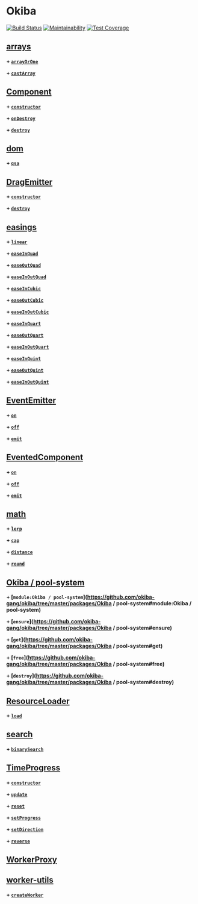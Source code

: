 # Okiba


[![Build Status](https://semaphoreci.com/api/v1/okiba-gang/okiba/branches/badges/badge.svg)](https://semaphoreci.com/okiba-gang/okiba)
[![Maintainability](https://api.codeclimate.com/v1/badges/29a8700f940f1019e52e/maintainability)](https://codeclimate.com/github/okiba-gang/okiba/maintainability)
[![Test Coverage](https://api.codeclimate.com/v1/badges/29a8700f940f1019e52e/test_coverage)](https://codeclimate.com/github/okiba-gang/okiba/test_coverage)


## [arrays]()



**\+ [`arrayOrOne`](https://github.com/okiba-gang/okiba/tree/master/packages/arrays#arrayOrOne)**

**\+ [`castArray`](https://github.com/okiba-gang/okiba/tree/master/packages/arrays#castArray)**



## [Component]()



**\+ [`constructor`](https://github.com/okiba-gang/okiba/tree/master/packages/Component#Component)**

**\+ [`onDestroy`](https://github.com/okiba-gang/okiba/tree/master/packages/Component#onDestroy)**

**\+ [`destroy`](https://github.com/okiba-gang/okiba/tree/master/packages/Component#destroy)**



## [dom]()



**\+ [`qsa`](https://github.com/okiba-gang/okiba/tree/master/packages/dom#qsa)**



## [DragEmitter]()



**\+ [`constructor`](https://github.com/okiba-gang/okiba/tree/master/packages/DragEmitter#DragEmitter)**

**\+ [`destroy`](https://github.com/okiba-gang/okiba/tree/master/packages/DragEmitter#destroy)**



## [easings]()



**\+ [`linear`](https://github.com/okiba-gang/okiba/tree/master/packages/easings#linear)**

**\+ [`easeInQuad`](https://github.com/okiba-gang/okiba/tree/master/packages/easings#easeInQuad)**

**\+ [`easeOutQuad`](https://github.com/okiba-gang/okiba/tree/master/packages/easings#easeOutQuad)**

**\+ [`easeInOutQuad`](https://github.com/okiba-gang/okiba/tree/master/packages/easings#easeInOutQuad)**

**\+ [`easeInCubic`](https://github.com/okiba-gang/okiba/tree/master/packages/easings#easeInCubic)**

**\+ [`easeOutCubic`](https://github.com/okiba-gang/okiba/tree/master/packages/easings#easeOutCubic)**

**\+ [`easeInOutCubic`](https://github.com/okiba-gang/okiba/tree/master/packages/easings#easeInOutCubic)**

**\+ [`easeInQuart`](https://github.com/okiba-gang/okiba/tree/master/packages/easings#easeInQuart)**

**\+ [`easeOutQuart`](https://github.com/okiba-gang/okiba/tree/master/packages/easings#easeOutQuart)**

**\+ [`easeInOutQuart`](https://github.com/okiba-gang/okiba/tree/master/packages/easings#easeInOutQuart)**

**\+ [`easeInQuint`](https://github.com/okiba-gang/okiba/tree/master/packages/easings#easeInQuint)**

**\+ [`easeOutQuint`](https://github.com/okiba-gang/okiba/tree/master/packages/easings#easeOutQuint)**

**\+ [`easeInOutQuint`](https://github.com/okiba-gang/okiba/tree/master/packages/easings#easeInOutQuint)**



## [EventEmitter]()



**\+ [`on`](https://github.com/okiba-gang/okiba/tree/master/packages/EventEmitter#on)**

**\+ [`off`](https://github.com/okiba-gang/okiba/tree/master/packages/EventEmitter#off)**

**\+ [`emit`](https://github.com/okiba-gang/okiba/tree/master/packages/EventEmitter#emit)**



## [EventedComponent]()



**\+ [`on`](https://github.com/okiba-gang/okiba/tree/master/packages/EventedComponent#on)**

**\+ [`off`](https://github.com/okiba-gang/okiba/tree/master/packages/EventedComponent#off)**

**\+ [`emit`](https://github.com/okiba-gang/okiba/tree/master/packages/EventedComponent#emit)**



## [math]()



**\+ [`lerp`](https://github.com/okiba-gang/okiba/tree/master/packages/math#lerp)**

**\+ [`cap`](https://github.com/okiba-gang/okiba/tree/master/packages/math#cap)**

**\+ [`distance`](https://github.com/okiba-gang/okiba/tree/master/packages/math#distance)**

**\+ [`round`](https://github.com/okiba-gang/okiba/tree/master/packages/math#round)**



## [Okiba / pool-system]()



**\+ [`module:Okiba / pool-system`](https://github.com/okiba-gang/okiba/tree/master/packages/Okiba / pool-system#module:Okiba / pool-system)**

**\+ [`ensure`](https://github.com/okiba-gang/okiba/tree/master/packages/Okiba / pool-system#ensure)**

**\+ [`get`](https://github.com/okiba-gang/okiba/tree/master/packages/Okiba / pool-system#get)**

**\+ [`free`](https://github.com/okiba-gang/okiba/tree/master/packages/Okiba / pool-system#free)**

**\+ [`destroy`](https://github.com/okiba-gang/okiba/tree/master/packages/Okiba / pool-system#destroy)**



## [ResourceLoader]()



**\+ [`load`](https://github.com/okiba-gang/okiba/tree/master/packages/ResourceLoader#load)**



## [search]()



**\+ [`binarySearch`](https://github.com/okiba-gang/okiba/tree/master/packages/search#binarySearch)**



## [TimeProgress]()



**\+ [`constructor`](https://github.com/okiba-gang/okiba/tree/master/packages/TimeProgress#TimeProgress)**

**\+ [`update`](https://github.com/okiba-gang/okiba/tree/master/packages/TimeProgress#update)**

**\+ [`reset`](https://github.com/okiba-gang/okiba/tree/master/packages/TimeProgress#reset)**

**\+ [`setProgress`](https://github.com/okiba-gang/okiba/tree/master/packages/TimeProgress#setProgress)**

**\+ [`setDirection`](https://github.com/okiba-gang/okiba/tree/master/packages/TimeProgress#setDirection)**

**\+ [`reverse`](https://github.com/okiba-gang/okiba/tree/master/packages/TimeProgress#reverse)**



## [WorkerProxy]()





## [worker-utils]()



**\+ [`createWorker`](https://github.com/okiba-gang/okiba/tree/master/packages/worker-utils#createWorker)**




